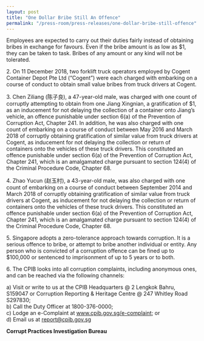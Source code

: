 ```yaml
---
layout: post
title: "One Dollar Bribe Still An Offence"
permalink: "/press-room/press-releases/one-dollar-bribe-still-offence"
---
```

Employees are expected to carry out their duties fairly instead of obtaining bribes in exchange for favours. Even if the bribe amount is as low as $1, they can be taken to task. Bribes of any amount or any kind will not be tolerated.

2\.       On 11 December 2018, two forklift truck operators employed by Cogent Container Depot Pte Ltd (“Cogent”) were each charged with embarking on a course of conduct to obtain small value bribes from truck drivers at Cogent.

3\.       Chen Ziliang (陈子良), a 47-year-old male, was charged with one count of corruptly attempting to obtain from one Jiang Xingnian, a gratification of $1, as an inducement for not delaying the collection of a container onto Jiang’s vehicle, an offence punishable under section 6(a) of the Prevention of Corruption Act, Chapter 241. In addition, he was also charged with one count of embarking on a course of conduct between May 2016 and March 2018 of corruptly obtaining gratification of similar value from truck drivers at Cogent, as inducement for not delaying the collection or return of containers onto the vehicles of these truck drivers. This constituted an offence punishable under section 6(a) of the Prevention of Corruption Act, Chapter 241, which is an amalgamated charge pursuant to section 124(4) of the Criminal Procedure Code, Chapter 68.

4\.       Zhao Yucun (赵玉村), a 43-year-old male, was also charged with one count of embarking on a course of conduct between September 2014 and March 2018 of corruptly obtaining gratification of similar value from truck drivers at Cogent, as inducement for not delaying the collection or return of containers onto the vehicles of these truck drivers. This constituted an offence punishable under section 6(a) of the Prevention of Corruption Act, Chapter 241, which is an amalgamated charge pursuant to section 124(4) of the Criminal Procedure Code, Chapter 68.

5\.       Singapore adopts a zero-tolerance approach towards corruption. It is a serious offence to bribe, or attempt to bribe another individual or entity. Any person who is convicted of a corruption offence can be fined up to $100,000 or sentenced to imprisonment of up to 5 years or to both.

6\.       The CPIB looks into all corruption complaints, including anonymous ones, and can be reached via the following channels:

a) Visit or write to us at the CPIB Headquarters @ 2 Lengkok Bahru, S159047 or Corruption Reporting & Heritage Centre @ 247 Whitley Road S297830;<br />
b) Call the Duty Officer at 1800-376-0000;<br />
c) Lodge an e-Complaint at <a href="https://www.cpib.gov.sg/e-complaint"><span style="color: #0066cc;">www.cpib.gov.sg/e-complaint</span></a>; or<br />
d) Email us at <a class="spamspan" href="mailto:report@cpib.gov.sg">report@cpib.gov.sg</a>

**Corrupt Practices Investigation Bureau**

